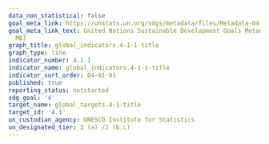 ```yaml
---
data_non_statistical: false
goal_meta_link: https://unstats.un.org/sdgs/metadata/files/Metadata-04-01-01.pdf
goal_meta_link_text: United Nations Sustainable Development Goals Metadata (PDF 4.0
  MB)
graph_title: global_indicators.4-1-1-title
graph_type: line
indicator_number: 4.1.1
indicator_name: global_indicators.4-1-1-title
indicator_sort_order: 04-01-01
published: true
reporting_status: notstarted
sdg_goal: '4'
target_name: global_targets.4-1-title
target_id: '4.1'
un_custodian_agency: UNESCO Institute for Statistics
un_designated_tier: 3 (a) /2 (b,c)
---
```

